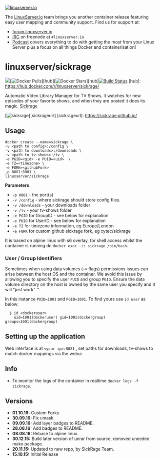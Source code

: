 [linuxserverurl]: https://linuxserver.io
[forumurl]: https://forum.linuxserver.io
[ircurl]: https://www.linuxserver.io/index.php/irc/
[podcasturl]: https://www.linuxserver.io/index.php/category/podcast/

[![linuxserver.io](https://www.linuxserver.io/wp-content/uploads/2015/06/linuxserver_medium.png)][linuxserverurl]

The [LinuxServer.io][linuxserverurl] team brings you another container release featuring easy user mapping and community support. Find us for support at:
* [forum.linuxserver.io][forumurl]
* [IRC][ircurl] on freenode at `#linuxserver.io`
* [Podcast][podcasturl] covers everything to do with getting the most from your Linux Server plus a focus on all things Docker and containerisation!

# linuxserver/sickrage
[![](https://images.microbadger.com/badges/image/linuxserver/sickrage.svg)](http://microbadger.com/images/linuxserver/sickrage "Get your own image badge on microbadger.com")[![Docker Pulls](https://img.shields.io/docker/pulls/linuxserver/sickrage.svg)][hub][![Docker Stars](https://img.shields.io/docker/stars/linuxserver/sickrage.svg)][hub][![Build Status](http://jenkins.linuxserver.io:8080/buildStatus/icon?job=Dockers/LinuxServer.io/linuxserver-sickrage)](http://jenkins.linuxserver.io:8080/job/Dockers/job/LinuxServer.io/job/linuxserver-sickrage/)
[hub]: https://hub.docker.com/r/linuxserver/sickrage/

Automatic Video Library Manager for TV Shows. It watches for new episodes of your favorite shows, and when they are posted it does its magic. [Sickrage](https://sickrage.github.io/)

[![sickrage](https://raw.githubusercontent.com/linuxserver/docker-templates/master/linuxserver.io/img/sickrage-banner.png)][sickrageurl]
[sickrageurl]: https://sickrage.github.io/

## Usage

```
docker create --name=sickrage \
-v <path to config>:/config \
-v <path to downloads>:/downloads \
-v <path to tv-shows>:/tv \
-e PGID=<gid> -e PUID=<uid>  \
-e TZ=<timezone> \
-e FORK=<githubFork>
-p 8081:8081 \
linuxserver/sickrage
```

**Parameters**

* `-p 8081` - the port(s)
* `-v /config` - where sickrage should store config files.
* `-v /downloads` - your downloads folder
* `-v /tv` - your tv-shows folder
* `-e PGID` for GroupID - see below for explanation
* `-e PUID` for UserID - see below for explanation
* `-e TZ` for timezone information, eg Europe/London
* `-e FORK` for custom github sickrage fork, eg cytec/sickrage

It is based on alpine linux with s6 overlay, for shell access whilst the container is running do `docker exec -it sickrage /bin/bash`.

### User / Group Identifiers

Sometimes when using data volumes (`-v` flags) permissions issues can arise between the host OS and the container. We avoid this issue by allowing you to specify the user `PUID` and group `PGID`. Ensure the data volume directory on the host is owned by the same user you specify and it will "just work" ™.

In this instance `PUID=1001` and `PGID=1001`. To find yours use `id user` as below:

```
  $ id <dockeruser>
    uid=1001(dockeruser) gid=1001(dockergroup) groups=1001(dockergroup)
```

## Setting up the application 

Web interface is at `<your ip>:8081` , set paths for downloads, tv-shows to match docker mappings via the webui.


## Info

* To monitor the logs of the container in realtime `docker logs -f sickrage`.



## Versions

+ **01.10.16:** Custom Forks
+ **30.09.16:** Fix umask.
+ **09.09.16:** Add layer badges to README.
+ **28.08.16:** Add badges to README.
+ **08.08.16:** Rebase to alpine linux.
+ **30.12.15:** Build later version of unrar from source, removed uneeded mako package.
+ **20.11.15:** Updated to new repo, by SickRage Team.
+ **15.10.15:** Initial Release
